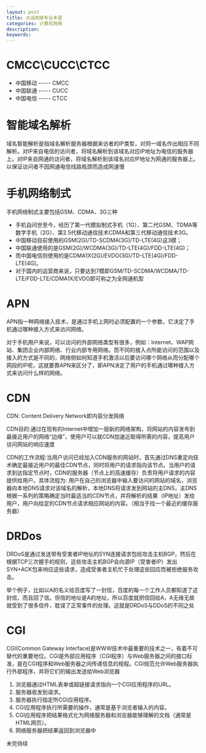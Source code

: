 ```yaml
---
layout: post
title: 大话网络专业术语
categories: 计算机网络
description: 
keywords: 
---
```



# CMCC\CUCC\CTCC
- 中国移动 ----- CMCC
- 中国联通 ----- CUCC
- 中国电信 ----- CTCC


# 智能域名解析
域名智能解析是指域名解析服务器根据来访者的IP类型，对同一域名作出相应不同解析。对IP来自电信的访问者，将域名解析到该域名对应IP地址为电信的服务器上。对IP来自网通的访问者，将域名解析到该域名对应IP地址为网通的服务器上。以保证访问者不因网通电信线路瓶颈而造成网速慢



# 手机网络制式
手机网络制式主要包括GSM、CDMA、3G三种
- 手机自问世至今，经历了第一代模拟制式手机（1G）、第二代GSM、TDMA等数字手机（2G）、第2.5代移动通信技术CDMA和第三代移动通信技术3G。
- 中国移动目前使用的GSM(2G)/TD-SCDMA(3G)/TD-LTE(4G)这3模；
- 中国联通使用的是GSM(2G)/WCDMA(3G)/TD-LTE(4G)/FDD-LTE(4G)；
- 而中国电信则使用的是CDMA1X(2G)/EVDO(3G)/TD-LTE(4G)/FDD-LTE(4G)。
- 对于国内的运营商来说，只要达到7模即GSM/TD-SCDMA/WCDMA/TD-LTE/FDD-LTE/CDMA1X/EVDO即可称之为全网通机型



# APN
APN指一种网络接入技术，是通过手机上网时必须配置的一个参数，它决定了手机通过哪种接入方式来访问网络。

对于手机用户来说，可以访问的外部网络类型有很多，例如：Internet、WAP网站、集团企业内部网络、行业内部专用网络。而不同的接入点所能访问的范围以及接入的方式是不同的，网络侧如何知道手机激活以后要访问哪个网络从而分配哪个网段的IP呢，这就要靠APN来区分了，即APN决定了用户的手机通过哪种接入方式来访问什么样的网络。



# CDN
CDN: Content Delivery Network即内容分发网络

CDN目的:通过在现有的Internet中增加一层新的网络架构，将网站的内容发布到最接近用户的网络“边缘”，使用户可以就CDN加速近取得所需的内容，提高用户访问网站的响应速度

CDN的工作流程:当用户访问已经加入CDN服务的网站时，首先通过DNS重定向技术确定最接近用户的最佳CDN节点，同时将用户的请求指向该节点。当用户的请求到达指定节点时，CDN的服务器（节点上的高速缓存）负责将用户请求的内容提供给用户。具体流程为: 用户在自己的浏览器中输入要访问的网站的域名，浏览器向本地DNS请求对该域名的解析，本地DNS将请求发到网站的主DNS，主DNS根据一系列的策略确定当时最适当的CDN节点，并将解析的结果（IP地址）发给用户，用户向给定的CDN节点请求相应网站的内容。（相当于找一个最近的缓存服务器）



# DRDos
DRDoS是通过发送带有受害者IP地址的SYN连接请求包给攻击主机BGP，然后在根据TCP三次握手的规则，这些攻击主机BGP会向源IP（受害者IP）发出SYN+ACK包来响应这些请求，造成受害者主机忙于处理这些回应而被拒绝服务攻击。

举个例子，比如以A的名义给百度写了一封信，百度的每一个工作人员都知道了这封信，而且回了信。但信的地址是A的地址，所以百度就把信回给A，A无缘无故就受到了很多信件，耽误了正常事件的处理。这就是DRDoS与DDoS的不同之处


# CGI

CGI(Common Gateway Interface)是WWW技术中最重要的技术之一，有着不可替代的重要地位。CGI是外部应用程序（CGI程序）与Web服务器之间的接口标准，是在CGI程序和Web服务器之间传递信息的规程。CGI规范允许Web服务器执行外部程序，并将它们的输出发送给Web浏览器
1. 浏览器通过HTML表单或超链接请求指向一个CGI应用程序的URL。
2. 服务器收发到请求。
3. 服务器执行指定所CGI应用程序。
4. CGI应用程序执行所需要的操作，通常是基于浏览者输入的内容。
5. CGI应用程序把结果格式化为网络服务器和浏览器能够理解的文档（通常是HTML网页）。
6. 网络服务器把结果返回到浏览器中



未完待续



